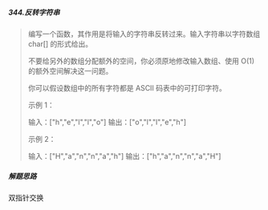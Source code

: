 ##### 344.反转字符串

> 编写一个函数，其作用是将输入的字符串反转过来。输入字符串以字符数组 char[] 的形式给出。
>
> 不要给另外的数组分配额外的空间，你必须原地修改输入数组、使用 O(1) 的额外空间解决这一问题。
>
> 你可以假设数组中的所有字符都是 ASCII 码表中的可打印字符。
>
> 示例 1：
>
> 输入：["h","e","l","l","o"]
> 输出：["o","l","l","e","h"]
>
> 示例 2：
>
> 输入：["H","a","n","n","a","h"]
> 输出：["h","a","n","n","a","H"]

##### 解题思路

双指针交换